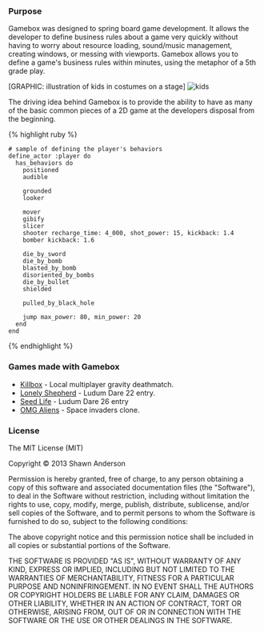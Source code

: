 ### Purpose

Gamebox was designed to spring board game development. It allows the developer to define business rules about a game very quickly without having to worry about resource loading, sound/music management, creating windows, or messing with viewports. Gamebox allows you to define a game's business rules within minutes, using the metaphor of a 5th grade play.

[GRAPHIC: illustration of kids in costumes on a stage]
![kids](../images/kidsplay.png)


The driving idea behind Gamebox is to provide the ability to have as many of the basic common pieces of a 2D game at the developers disposal from the beginning.

{% highlight ruby %}

    # sample of defining the player's behaviors
    define_actor :player do
      has_behaviors do
        positioned
        audible
    
        grounded
        looker
    
        mover
        gibify
        slicer
        shooter recharge_time: 4_000, shot_power: 15, kickback: 1.4
        bomber kickback: 1.6
    
        die_by_sword
        die_by_bomb
        blasted_by_bomb
        disoriented_by_bombs
        die_by_bullet
        shielded
    
        pulled_by_black_hole
    
        jump max_power: 80, min_power: 20
      end
    end
{% endhighlight %}

### Games made with Gamebox
 * [Killbox](https://github.com/shawn42/killbox) - Local multiplayer gravity deathmatch.
  * [Lonely Shepherd](http://www.ludumdare.com/compo/ludum-dare-22/?action=preview&uid=571) - Ludum Dare 22 entry.
  * [Seed Life](http://www.ludumdare.com/compo/ludum-dare-26/?action=preview&uid=571) - Ludum Dare 26 entry
  * [OMG Aliens](https://github.com/shawn42/omg_aliens) - Space invaders clone.

### License

The MIT License (MIT)

Copyright &copy; 2013 Shawn Anderson

Permission is hereby granted, free of charge, to any person obtaining a copy of this software and associated documentation files (the "Software"), to deal in the Software without restriction, including without limitation the rights to use, copy, modify, merge, publish, distribute, sublicense, and/or sell copies of the Software, and to permit persons to whom the Software is furnished to do so, subject to the following conditions:

The above copyright notice and this permission notice shall be included in all copies or substantial portions of the Software.

THE SOFTWARE IS PROVIDED "AS IS", WITHOUT WARRANTY OF ANY KIND, EXPRESS OR IMPLIED, INCLUDING BUT NOT LIMITED TO THE WARRANTIES OF MERCHANTABILITY, FITNESS FOR A PARTICULAR PURPOSE AND NONINFRINGEMENT. IN NO EVENT SHALL THE AUTHORS OR COPYRIGHT HOLDERS BE LIABLE FOR ANY CLAIM, DAMAGES OR OTHER LIABILITY, WHETHER IN AN ACTION OF CONTRACT, TORT OR OTHERWISE, ARISING FROM, OUT OF OR IN CONNECTION WITH THE SOFTWARE OR THE USE OR OTHER DEALINGS IN THE SOFTWARE.
